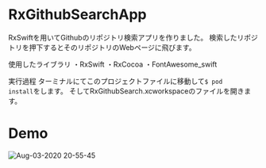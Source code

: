 # RxGithubSearchApp
RxSwiftを用いてGithubのリポジトリ検索アプリを作りました。
検索したリポジトリを押下するとそのリポジトリのWebページに飛びます。

使用したライブラリ
 ・RxSwift
 ・RxCocoa
 ・FontAwesome_swift
 
 実行過程
 ターミナルにてこのプロジェクトファイルに移動して<code>$ pod install</code>をします。
 そしてRxGithubSearch.xcworkspaceのファイルを開きます。
 
# Demo
![Aug-03-2020 20-55-45](https://user-images.githubusercontent.com/33933366/89179973-ce091300-d5cb-11ea-9c12-4087f7abc2de.gif)
